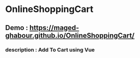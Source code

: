 # OnlineShoppingCart
## Demo : https://maged-ghabour.github.io/OnlineShoppingCart/
### description : Add To Cart using Vue 
